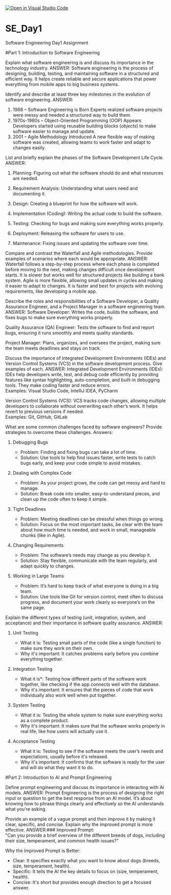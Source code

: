 [![Open in Visual Studio Code](https://classroom.github.com/assets/open-in-vscode-2e0aaae1b6195c2367325f4f02e2d04e9abb55f0b24a779b69b11b9e10269abc.svg)](https://classroom.github.com/online_ide?assignment_repo_id=18370430&assignment_repo_type=AssignmentRepo)
# SE_Day1
Software Engineering Day1 Assignment

#Part 1: Introduction to Software Engineering

Explain what software engineering is and discuss its importance in the technology industry.
ANSWER: Software engineering is the process of designing, building, testing, and maintaining software in a structured and efficient way. It helps create reliable and secure applications that power everything from mobile apps to big business systems.


Identify and describe at least three key milestones in the evolution of software engineering.
ANSWER: 
1. 1968 – Software Engineering is Born
Experts realized software projects were messy and needed a structured way to build them.  
2. 1970s-1980s – Object-Oriented Programming (OOP) Appears  
Developers started using reusable building blocks (*objects*) to make software easier to manage and update.  
3. 2001 – Agile Methodology Introduced
A new flexible way of making software was created, allowing teams to work faster and adapt to changes easily.


List and briefly explain the phases of the Software Development Life Cycle.
ANSWER:
1. Planning: Figuring out what the software should do and what resources are needed.  

2. Requirement Analysis: Understanding what users need and documenting it.  

3. Design: Creating a blueprint for how the software will work.  

4. Implementation (Coding): Writing the actual code to build the software.  

5. Testing: Checking for bugs and making sure everything works properly.  

6. Deployment: Releasing the software for users to use.  

7. Maintenance: Fixing issues and updating the software over time.


Compare and contrast the Waterfall and Agile methodologies. Provide examples of scenarios where each would be appropriate.
ANSWER: Waterfall follows a step-by-step process where each phase is completed before moving to the next, making changes difficult once development starts. It is slower but works well for structured projects like building a bank system. Agile is more flexible, allowing small updates in cycles and making it easier to adapt to changes. It is faster and best for projects with evolving requirements, like developing a mobile app.


Describe the roles and responsibilities of a Software Developer, a Quality Assurance Engineer, and a Project Manager in a software engineering team.
ANSWER: 
Software Developer: Writes the code, builds the software, and fixes bugs to make sure everything works properly.  

Quality Assurance (QA) Engineer: Tests the software to find and report bugs, ensuring it runs smoothly and meets quality standards.  

Project Manager: Plans, organizes, and oversees the project, making sure the team meets deadlines and stays on track.


Discuss the importance of Integrated Development Environments (IDEs) and Version Control Systems (VCS) in the software development process. Give examples of each.
ANSWER: 
Integrated Development Environments (IDEs):
  IDEs help developers write, test, and debug code efficiently by providing features like syntax highlighting, auto-completion, and built-in debugging tools. They make coding faster and reduce errors.  
Examples: Visual Studio Code, IntelliJ IDEA, PyCharm  

Version Control Systems (VCS): 
  VCS tracks code changes, allowing multiple developers to collaborate without overwriting each other’s work. It helps revert to previous versions if needed.  
  Examples: Git, GitHub, GitLab  


What are some common challenges faced by software engineers? Provide strategies to overcome these challenges.
Answers: 
1. Debugging Bugs
   - Problem: Finding and fixing bugs can take a lot of time.  
   - Solution: Use tools to help find issues faster, write tests to catch bugs early, and keep your code simple to avoid mistakes.  

2. Dealing with Complex Code 
   - Problem: As your project grows, the code can get messy and hard to manage.  
   - Solution: Break code into smaller, easy-to-understand pieces, and clean up the code often to keep it simple.  

3. Tight Deadlines 
   - Problem: Meeting deadlines can be stressful when things go wrong.  
   - Solution: Focus on the most important tasks, be clear with the team about how much time is needed, and work in small, manageable chunks (like in Agile).  

4. Changing Requirements 
   - Problem: The software’s needs may change as you develop it.  
   - Solution: Stay flexible, communicate with the team regularly, and adapt quickly to changes.  

5. Working in Large Teams 
   - Problem: It’s hard to keep track of what everyone is doing in a big team.  
   - Solution: Use tools like Git for version control, meet often to discuss progress, and document your work clearly so everyone’s on the same page.  


Explain the different types of testing (unit, integration, system, and acceptance) and their importance in software quality assurance.
ANSWER:
1. Unit Testing  
   - What it is: Testing small parts of the code (like a single function) to make sure they work on their own.  
   - Why it's important: It catches problems early before you combine everything together.  

2. Integration Testing
   - What it is*: Testing how different parts of the software work together, like checking if the app connects well with the database.  
   - Why it's important: It ensures that the pieces of code that work individually also work well when put together.  

3. System Testing 
   - What it is: Testing the whole system to make sure everything works as a complete product.  
   - Why it's important: It makes sure that the software works properly in real life, like how users will actually use it.  

5. Acceptance Testing 
   - What it is: Testing to see if the software meets the user’s needs and expectations, usually before it's released.  
   - Why it's important: It confirms that the software is ready for the user and will do what they want it to do.  


#Part 2: Introduction to AI and Prompt Engineering


Define prompt engineering and discuss its importance in interacting with AI models.
ANSWER: Prompt Engineering is the process of designing the right input or question to get the best response from an AI model. It’s about knowing how to phrase things clearly and effectively so the AI understands what you're asking.

Provide an example of a vague prompt and then improve it by making it clear, specific, and concise. Explain why the improved prompt is more effective.
ANSWER:### 
Improved Prompt:  
"Can you provide a brief overview of the different breeds of dogs, including their size, temperament, and common health issues?"

Why the Improved Prompt is Better:  
- Clear: It specifies exactly what you want to know about dogs (breeds, size, temperament, health).  
- Specific: It tells the AI the key details to focus on (size, temperament, health).  
- Concise: It's short but provides enough direction to get a focused answer.
